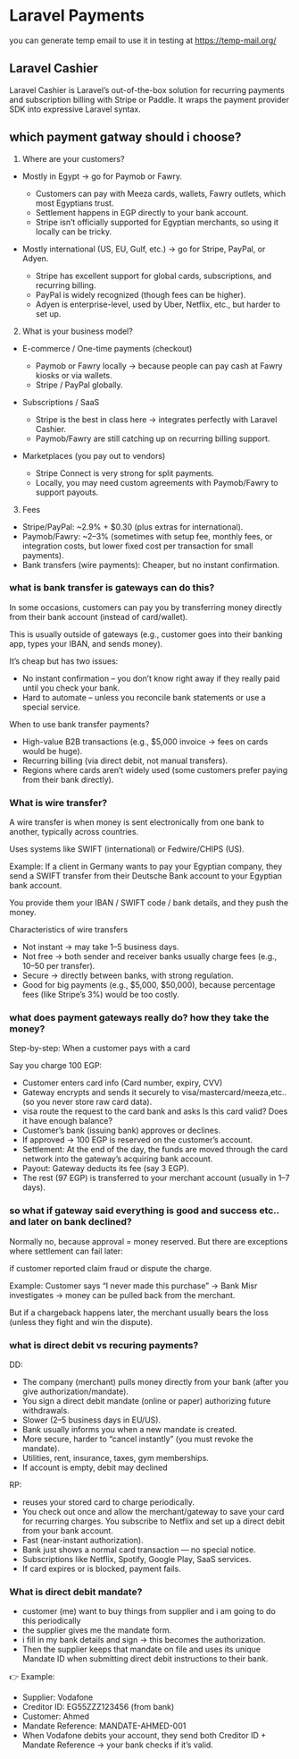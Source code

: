 # Laravel Payments

you can generate temp email to use it in testing at https://temp-mail.org/


## Laravel Cashier

Laravel Cashier is Laravel’s out-of-the-box solution for recurring payments and subscription billing with Stripe or Paddle. It wraps the payment provider SDK into expressive Laravel syntax.


## which payment gatway should i choose?


1. Where are your customers?
- Mostly in Egypt → go for Paymob or Fawry.
    - Customers can pay with Meeza cards, wallets, Fawry outlets, which most Egyptians trust.
    - Settlement happens in EGP directly to your bank account.
    - Stripe isn’t officially supported for Egyptian merchants, so using it locally can be tricky.

- Mostly international (US, EU, Gulf, etc.) → go for Stripe, PayPal, or Adyen.
    - Stripe has excellent support for global cards, subscriptions, and recurring billing.
    - PayPal is widely recognized (though fees can be higher).
    - Adyen is enterprise-level, used by Uber, Netflix, etc., but harder to set up.


2. What is your business model?
- E-commerce / One-time payments (checkout)

    - Paymob or Fawry locally → because people can pay cash at Fawry kiosks or via wallets.
    - Stripe / PayPal globally.

- Subscriptions / SaaS
    - Stripe is the best in class here → integrates perfectly with Laravel Cashier.
    - Paymob/Fawry are still catching up on recurring billing support.

- Marketplaces (you pay out to vendors)
    - Stripe Connect is very strong for split payments.
    - Locally, you may need custom agreements with Paymob/Fawry to support payouts.


3. Fees
- Stripe/PayPal: ~2.9% + $0.30 (plus extras for international).
- Paymob/Fawry: ~2–3% (sometimes with setup fee, monthly fees, or integration costs, but lower fixed cost per transaction for small payments).
- Bank transfers (wire payments): Cheaper, but no instant confirmation.


### what is bank transfer is gateways can do this?

In some occasions, customers can pay you by transferring money directly from their bank account (instead of card/wallet).

This is usually outside of gateways (e.g., customer goes into their banking app, types your IBAN, and sends money). 

It’s cheap but has two issues:
- No instant confirmation – you don’t know right away if they really paid until you check your bank.
- Hard to automate – unless you reconcile bank statements or use a special service.

When to use bank transfer payments?
- High-value B2B transactions (e.g., $5,000 invoice → fees on cards would be huge).
- Recurring billing (via direct debit, not manual transfers).
- Regions where cards aren’t widely used (some customers prefer paying from their bank directly).


### What is wire transfer?

A wire transfer is when money is sent electronically from one bank to another, typically across countries.

Uses systems like SWIFT (international) or Fedwire/CHIPS (US).

Example: If a client in Germany wants to pay your Egyptian company, they send a SWIFT transfer from their Deutsche Bank account to your Egyptian bank account.

You provide them your IBAN / SWIFT code / bank details, and they push the money.


Characteristics of wire transfers
- Not instant → may take 1–5 business days.
- Not free → both sender and receiver banks usually charge fees (e.g., $10–$50 per transfer).
- Secure → directly between banks, with strong regulation.
- Good for big payments (e.g., $5,000, $50,000), because percentage fees (like Stripe’s 3%) would be too costly.


### what does payment gateways really do? how they take the money?

Step-by-step: When a customer pays with a card

Say you charge 100 EGP:

- Customer enters card info (Card number, expiry, CVV)
- Gateway encrypts and sends it securely to visa/mastercard/meeza,etc.. (so you never store raw card data).
- visa route the request to the card bank and asks Is this card valid? Does it have enough balance?
- Customer’s bank (issuing bank) approves or declines.
- If approved → 100 EGP is reserved on the customer’s account.
- Settlement: At the end of the day, the funds are moved through the card network into the gateway’s acquiring bank account.
- Payout: Gateway deducts its fee (say 3 EGP).
- The rest (97 EGP) is transferred to your merchant account (usually in 1–7 days).


### so what if gateway said everything is good and success etc.. and later on bank declined?

Normally no, because approval = money reserved. But there are exceptions where settlement can fail later:

if customer reported claim fraud or dispute the charge.

Example: Customer says “I never made this purchase” → Bank Misr investigates → money can be pulled back from the merchant.

But if a chargeback happens later, the merchant usually bears the loss (unless they fight and win the dispute).


### what is direct debit vs recuring payments?

DD:
- The company (merchant) pulls money directly from your bank (after you give authorization/mandate).
- You sign a direct debit mandate (online or paper) authorizing future withdrawals.
- Slower (2–5 business days in EU/US).
- Bank usually informs you when a new mandate is created.
- More secure, harder to “cancel instantly” (you must revoke the mandate).
- Utilities, rent, insurance, taxes, gym memberships.
- If account is empty, debit may declined

RP: 
- reuses your stored card to charge periodically.
- You check out once and allow the merchant/gateway to save your card for recurring charges.
You subscribe to Netflix and set up a direct debit from your bank account.
- Fast (near-instant authorization).
- Bank just shows a normal card transaction — no special notice.
- Subscriptions like Netflix, Spotify, Google Play, SaaS services.
- If card expires or is blocked, payment fails.


### What is direct debit mandate?

- customer (me) want to buy things from supplier and i am going to do this periodically
- the supplier gives me the mandate form.
- i fill in my bank details and sign → this becomes the authorization.
- Then the supplier keeps that mandate on file and uses its unique Mandate ID when submitting direct debit instructions to their bank.

👉 Example:
- Supplier: Vodafone
- Creditor ID: EG55ZZZ123456 (from bank)
- Customer: Ahmed
- Mandate Reference: MANDATE-AHMED-001
- When Vodafone debits your account, they send both Creditor ID + Mandate Reference → your bank checks if it’s valid.
